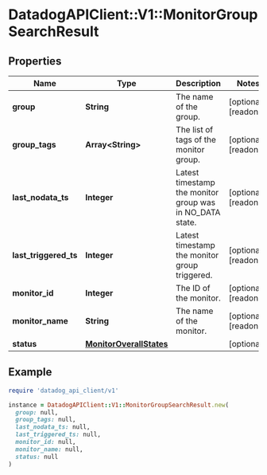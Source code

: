 # DatadogAPIClient::V1::MonitorGroupSearchResult

## Properties

| Name                  | Type                                                | Description                                              | Notes                |
| --------------------- | --------------------------------------------------- | -------------------------------------------------------- | -------------------- |
| **group**             | **String**                                          | The name of the group.                                   | [optional][readonly] |
| **group_tags**        | **Array&lt;String&gt;**                             | The list of tags of the monitor group.                   | [optional][readonly] |
| **last_nodata_ts**    | **Integer**                                         | Latest timestamp the monitor group was in NO_DATA state. | [optional][readonly] |
| **last_triggered_ts** | **Integer**                                         | Latest timestamp the monitor group triggered.            | [optional][readonly] |
| **monitor_id**        | **Integer**                                         | The ID of the monitor.                                   | [optional][readonly] |
| **monitor_name**      | **String**                                          | The name of the monitor.                                 | [optional][readonly] |
| **status**            | [**MonitorOverallStates**](MonitorOverallStates.md) |                                                          | [optional]           |

## Example

```ruby
require 'datadog_api_client/v1'

instance = DatadogAPIClient::V1::MonitorGroupSearchResult.new(
  group: null,
  group_tags: null,
  last_nodata_ts: null,
  last_triggered_ts: null,
  monitor_id: null,
  monitor_name: null,
  status: null
)
```
